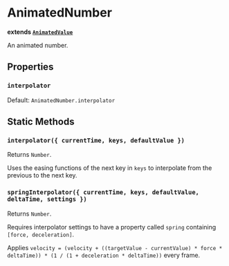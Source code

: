 # AnimatedNumber
**extends [`AnimatedValue`](animated-value.md)**

An animated number.

## Properties
### `interpolator`
Default: `AnimatedNumber.interpolator`

## Static Methods
### `interpolator({ currentTime, keys, defaultValue })`
Returns `Number`.

Uses the easing functions of the next key in `keys` to interpolate from the previous to the next key.

### `springInterpolator({ currentTime, keys, defaultValue, deltaTime, settings })`
Returns `Number`.

Requires interpolator settings to have a property called `spring` containing `[force, deceleration]`.

Applies `velocity = (velocity + ((targetValue - currentValue) * force * deltaTime)) * (1 / (1 + deceleration * deltaTime))` every frame.
